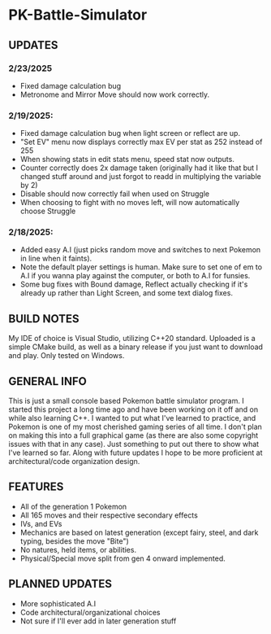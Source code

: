 # PK-Battle-Simulator

## UPDATES
### 2/23/2025
- Fixed damage calculation bug
- Metronome and Mirror Move should now work correctly.

### 2/19/2025:
- Fixed damage calculation bug when light screen or reflect are up.
- "Set EV" menu now displays correctly max EV per stat as 252 instead of 255
- When showing stats in edit stats menu, speed stat now outputs.
- Counter correctly does 2x damage taken (originally had it like that but I changed stuff around and just forgot to readd in multiplying the variable by 2)
- Disable should now correctly fail when used on Struggle
- When choosing to fight with no moves left, will now automatically choose Struggle

### 2/18/2025:
- Added easy A.I (just picks random move and switches to next Pokemon in line when it faints).
- Note the default player settings is human. Make sure to set one of em to A.I if you wanna play against the computer, or both to A.I for funsies.
- Some bug fixes with Bound damage, Reflect actually checking if it's already up rather than Light Screen, and some text dialog fixes.

## BUILD NOTES
My IDE of choice is Visual Studio, utilizing C++20 standard. Uploaded is a simple CMake build, as well as a binary release if you just want to download and play. Only tested on Windows.

## GENERAL INFO
This is just a small console based Pokemon battle simulator program. I started this project a long time ago and have been working on it off and on while also learning C++. I wanted to put what I've learned to practice, and Pokemon is one of my most cherished gaming series of all time. I don't plan on making this into a full graphical game (as there are also some copyright issues with that in any case). Just something to put out there to show what I've learned so far. Along with future updates I hope to be more proficient at architectural/code organization design.

## FEATURES
- All of the generation 1 Pokemon
- All 165 moves and their respective secondary effects
- IVs, and EVs
- Mechanics are based on latest generation (except fairy, steel, and dark typing, besides the move "Bite")
- No natures, held items, or abilities.
- Physical/Special move split from gen 4 onward implemented.

## PLANNED UPDATES
- More sophisticated A.I
- Code architectural/organizational choices
- Not sure if I'll ever add in later generation stuff
